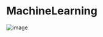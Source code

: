 # MachineLearning
![image](https://user-images.githubusercontent.com/69120593/95111267-8889d300-073f-11eb-8bba-a2c6a253c457.png)
